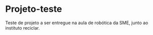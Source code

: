 # Projeto-teste
Teste de projeto a ser entregue na aula de robótica da SME, junto ao instituto reciclar.
